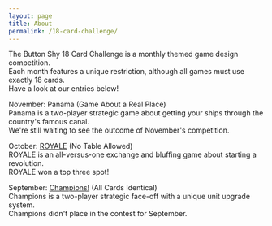 ```yaml
---
layout: page
title: About
permalink: /18-card-challenge/
---
```

The Button Shy 18 Card Challenge is a monthly themed game design competition.  
Each month features a unique restriction, although all games must use exactly 18 cards.  
Have a look at our entries below!  

November: Panama (Game About a Real Place)   
  Panama is a two-player strategic game about getting your ships through the country's famous canal.    
  We're still waiting to see the outcome of November's competition.

October: [ROYALE](/royale/ "ROYALE") (No Table Allowed)  
  ROYALE is an all-versus-one exchange and bluffing game about starting a revolution.  
  ROYALE won a top three spot!

September: [Champions!](/champions/ "Champions") (All Cards Identical)  
  Champions is a two-player strategic face-off with a unique unit upgrade system.  
  Champions didn't place in the contest for September.  
